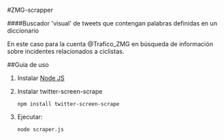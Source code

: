 #ZMG-scrapper

####Buscador 'visual' de tweets que contengan palabras definidas en un diccionario


En este caso para la cuenta @Trafico_ZMG en búsqueda de información sobre incidentes relacionados a ciclistas.


##Guía de uso


1. Instalar [Node JS](https://nodejs.org/en/)

2. Instalar twitter-screen-scrape

	`npm install twitter-screen-scrape`

3. Ejecutar:
	
	`node scraper.js`